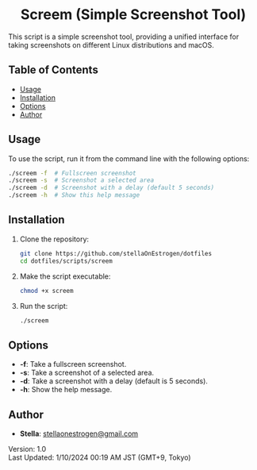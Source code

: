 <h1 align="center">Screem (Simple Screenshot Tool)</h1>

This script is a simple screenshot tool, providing a unified interface for taking screenshots on different Linux distributions and macOS.

## Table of Contents
- [Usage](#usage)
- [Installation](#installation)
- [Options](#options)
- [Author](#author)

## Usage

To use the script, run it from the command line with the following options:

```sh
./screem -f  # Fullscreen screenshot
./screem -s  # Screenshot a selected area
./screem -d  # Screenshot with a delay (default 5 seconds)
./screem -h  # Show this help message
```

## Installation

1. Clone the repository:
    ```sh
    git clone https://github.com/stellaOnEstrogen/dotfiles
    cd dotfiles/scripts/screem
    ```

2. Make the script executable:
    ```sh
    chmod +x screem
    ```

3. Run the script:
    ```sh
    ./screem
    ```

## Options

- **-f**: Take a fullscreen screenshot.
- **-s**: Take a screenshot of a selected area.
- **-d**: Take a screenshot with a delay (default is 5 seconds).
- **-h**: Show the help message.

## Author

- **Stella**: <stellaonestrogen@gmail.com>

Version: 1.0  
Last Updated: 1/10/2024 00:19 AM JST (GMT+9, Tokyo)